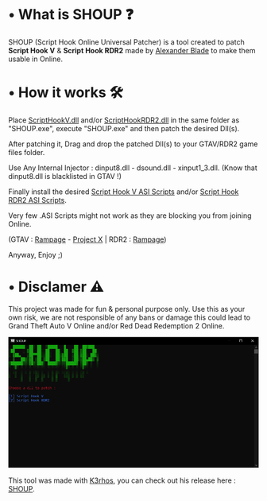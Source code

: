 # • What is SHOUP ❓

SHOUP (Script Hook Online Universal Patcher) is a tool created to patch **Script Hook V** &amp; **Script Hook RDR2** made by <a href="http://www.dev-c.com/">Alexander Blade</a> to make them usable in Online.

# • How it works 🛠

Place <a href="http://www.dev-c.com/gtav/scripthookv/">ScriptHookV.dll</a> and/or <a href="http://www.dev-c.com/rdr2/scripthookrdr2/">ScriptHookRDR2.dll</a> in the same folder as "SHOUP.exe", execute "SHOUP.exe" and then patch the desired Dll(s).

After patching it, Drag and drop the patched Dll(s) to your GTAV/RDR2 game files folder.

Use Any Internal Injector : dinput8.dll - dsound.dll - xinput1_3.dll. (Know that dinput8.dll is blacklisted in GTAV !)

Finally install the desired <a href="https://www.gta5-mods.com/scripts/most-downloaded">Script Hook V ASI Scripts</a> and/or <a href="https://www.nexusmods.com/reddeadredemption2/mods/categories/16/">Script Hook RDR2 ASI Scripts</a>.

Very few .ASI Scripts might not work as they are blocking you from joining Online. 

(GTAV : <a href="https://www.gta5-mods.com/scripts/rampage-trainer">Rampage</a> - <a href="https://www.gta5-mods.com/scripts/project-x-thenecromance">Project X</a> | RDR2 : <a href="https://www.nexusmods.com/reddeadredemption2/mods/233">Rampage</a>)

Anyway, Enjoy ;)

# • Disclamer ⚠️

This project was made for fun & personal purpose only. Use this as your own risk, we are not responsible of any bans or damage this could lead to Grand Theft Auto V Online and/or Red Dead Redemption 2 Online.

![SHOUP](https://raw.githubusercontent.com/Exodouding/SHOUP/main/SHOUP.png)

This tool was made with <a href="https://github.com/K3rhos/">K3rhos</a>, you can check out his release here : <a href="https://github.com/K3rhos/SHOUP">SHOUP</a>.
